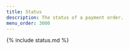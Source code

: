 ```yaml
---
title: Status
description: The status of a payment order.
menu_order: 3000
---
```


{% include status.md %}
